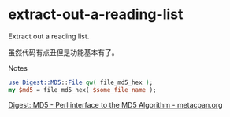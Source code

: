# extract-out-a-reading-list

Extract out a reading list.

虽然代码有点丑但是功能基本有了。

Notes

```perl
use Digest::MD5::File qw( file_md5_hex );
my $md5 = file_md5_hex( $some_file_name );
```

[Digest::MD5 - Perl interface to the MD5 Algorithm - metacpan.org](https://metacpan.org/pod/Digest::MD5)
